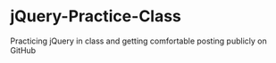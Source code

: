 # jQuery-Practice-Class
Practicing jQuery in class and getting comfortable posting publicly on GitHub
